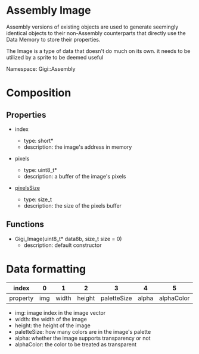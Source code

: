 # Assembly Image
Assembly versions of existing objects are used to generate seemingly identical objects to their non-Assembly counterparts that directly use the Data Memory to store their properties.

The Image is a type of data that doesn't do much on its own. it needs to be utilized by a sprite to be deemed useful

Namespace: Gigi::Assembly

# Composition
## Properties
- index
    - type: short*
    - description: the image's address in memory

- pixels
    - type: uint8_t*
    - description: a buffer of the image's pixels
- <ins>pixelsSize</ins>
    - type: size_t
    - description: the size of the pixels buffer

## Functions
- Gigi_Image(uint8_t* data8b, size_t size = 0)
    - description: default constructor

# Data formatting
|  index |  0 |  1  |   2  |     3     |  4  |     5    |
|--------|----|-----|------|-----------|-----|----------|
|property| img|width|height|paletteSize|alpha|alphaColor|

- img: image index in the image vector
- width: the width of the image
- height: the height of the image
- paletteSize: how many colors are in the image's palette
- alpha: whether the image supports transparency or not
- alphaColor: the color to be treated as transparent